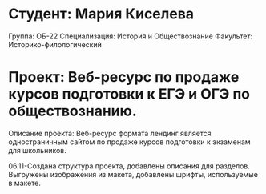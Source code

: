 # Студент: Мария Киселева
Группа: ОБ-22
Специализация: История и Обществознание
Факультет: Историко-филологический

# Проект: Веб-ресурс по продаже курсов подготовки к ЕГЭ и ОГЭ по обществознанию. 
Описание проекта: Веб-ресурс формата лендинг является одностраничным сайтом по продаже курсов подготовки к экзаменам для школьников. 

06.11-Создана структура проекта, добавлены описания для разделов. Выгружены изображения из макета, добавлены шрифты, используемые в макете. 
